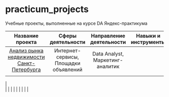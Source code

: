 # practicum_projects
Учебные проекты, выполненные на курсе DA Яндекс-практикума 

|Название проекта                             |Сферы деятельности |Направление деятельности |Навыки и инструменты|Задачи проекта|
|:-------------------------------------------:|:---------------:|:----------------:|:----------------:|:----------------:|
| [Анализ рынка недвижимости Санкт-Петербурга](SPb_real_estate)|Интернет-сервисы, Площадки объявлений|Data Analyst, Маркетинг-аналитик|       |                 |
|                                             ||                 |  
|    
|                                             | |
|                                           |                    |
|                                           |
|
